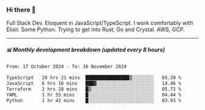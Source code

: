 ### Hi there 👋

Full Stack Dev. Eloquent in JavaScript/TypeScript. I work comfortably with Elixir. Some Python. Trying to get into Rust, Go and Crystal. AWS, GCP.

***

##### 📊 Monthly development breakdown (updated every 8 hours)

<!--START_SECTION:waka-->

```txt
From: 17 October 2024 - To: 16 November 2024

TypeScript   28 hrs 21 mins  ████████████████▒░░░░░░░░   65.39 %
JavaScript   6 hrs 16 mins   ███▓░░░░░░░░░░░░░░░░░░░░░   14.46 %
Terraform    2 hrs 28 mins   █▒░░░░░░░░░░░░░░░░░░░░░░░   05.72 %
YAML         1 hr 55 mins    █░░░░░░░░░░░░░░░░░░░░░░░░   04.44 %
Python       1 hr 42 mins    █░░░░░░░░░░░░░░░░░░░░░░░░   03.93 %
```

<!--END_SECTION:waka-->

